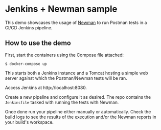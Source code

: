 # Jenkins + Newman sample

This demo showcases the usage of [Newman](https://www.npmjs.com/package/newman) to run Postman tests in a CI/CD Jenkins pipeline.

## How to use the demo

First, start the containers using the Compose file attached:

``` $ docker-compose up ```

This starts both a Jenkins instance and a Tomcat hosting a simple web server against which the Postman/Newman tests will be ran.

Access Jenkins at http://localhost:8080. 

Create a new pipeline and configure it as desired. The repo contains the `Jenkinsfile` tasked with running the tests with Newman.

Once done run your pipeline either manually or automatically. Check the build logs to see the results of the execution and/or the Newman reports in your build's workspace.